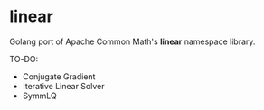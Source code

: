 # linear
Golang port of Apache Common Math's **linear** namespace library.

TO-DO:
* Conjugate Gradient
* Iterative Linear Solver
* SymmLQ
